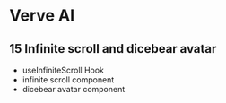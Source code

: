 # Verve AI

## 15 Infinite scroll and dicebear avatar

- useInfiniteScroll Hook
- infinite scroll component
- dicebear avatar component
